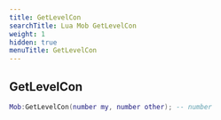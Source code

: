 ```yaml
---
title: GetLevelCon
searchTitle: Lua Mob GetLevelCon
weight: 1
hidden: true
menuTitle: GetLevelCon
---
```

## GetLevelCon
```lua
Mob:GetLevelCon(number my, number other); -- number
```